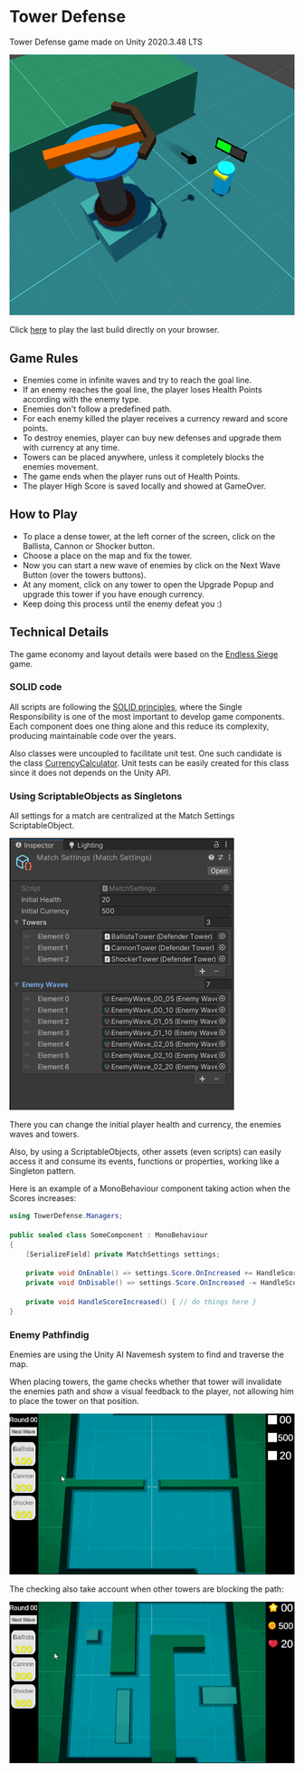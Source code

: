 # Tower Defense

Tower Defense game made on Unity 2020.3.48 LTS

![Tower Defense Thumbnail](/Wiki/Thumbnail.png "Tower Defense")

Click [here](https://nostgames.itch.io/tower-defense) to play the last build directly on your browser.

## Game Rules

- Enemies come in infinite waves and try to reach the goal line.
- If an enemy reaches the goal line, the player loses Health Points according with the enemy type.
- Enemies don't follow a predefined path.
- For each enemy killed the player receives a currency reward and score points.
- To destroy enemies, player can buy new defenses and upgrade them with currency at any time.
- Towers can be placed anywhere, unless it completely blocks the enemies movement.
- The game ends when the player runs out of Health Points.
- The player High Score is saved locally and showed at GameOver.

## How to Play

- To place a dense tower, at the left corner of the screen, click on the Ballista, Cannon or Shocker button.
- Choose a place on the map and fix the tower.
- Now you can start a new wave of enemies by click on the Next Wave Button (over the towers buttons).
- At any moment, click on any tower to open the Upgrade Popup and upgrade this tower if you have enough currency.
- Keep doing this process until the enemy defeat you :)

## Technical Details

The game economy and layout details were based on the [Endless Siege](https://www.crazygames.com/game/endless-siege) game.

### SOLID code

All scripts are following the [SOLID principles](https://en.wikipedia.org/wiki/SOLID), where the Single Responsibility is one of the most important to develop game components. 
Each component does one thing alone and this reduce its complexity, producing maintainable code over the years.

Also classes were uncoupled to facilitate unit test. One such candidate is the class [CurrencyCalculator](/Assets/Scripts/Gameplay/CurrencyCalculator.cs). Unit tests can be easily created for this class since it does not depends on the Unity API.

### Using ScriptableObjects as Singletons

All settings for a match are centralized at the Match Settings ScriptableObject.

![Match Settings](/Wiki/MatchSettings.png "Match Settings")

There you can change the initial player health and currency, the enemies waves and towers.

Also, by using a ScriptableObjects, other assets (even scripts) can easily access it and consume its events, functions or properties, working like a Singleton pattern. 

Here is an example of a MonoBehaviour component taking action when the Scores increases:

```csharp
using TowerDefense.Managers;
   
public sealed class SomeComponent : MonoBehaviour
{
    [SerializeField] private MatchSettings settings;

    private void OnEnable() => settings.Score.OnIncreased += HandleScoreIncreased;
    private void OnDisable() => settings.Score.OnIncreased -= HandleScoreIncreased;

    private void HandleScoreIncreased() { // do things here }
}

```

### Enemy Pathfindig

 Enemies are using the Unity AI Navemesh system to find and traverse the map.

 When placing towers, the game checks whether that tower will invalidate the enemies path and show a visual feedback to the player, not allowing him to place the tower on that position.

 ![Checking Invalid Path one](/Wiki/CheckInvalidPath_00.gif "CheckInvalidPath 00")

 The checking also take account when other towers are blocking the path: 

 ![Checking Invalid Path two](/Wiki/CheckInvalidPath_01.gif "CheckInvalidPath 01")